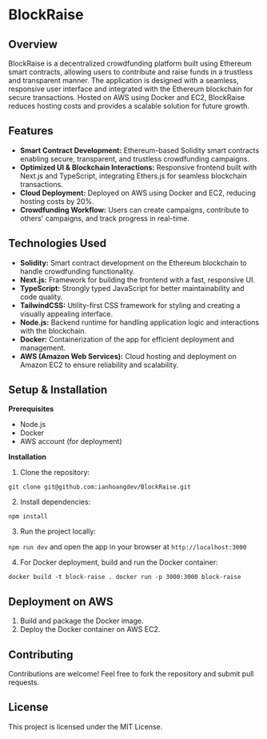 # BlockRaise

## Overview

BlockRaise is a decentralized crowdfunding platform built using Ethereum smart contracts, allowing users to contribute and raise funds in a trustless and transparent manner. The application is designed with a seamless, responsive user interface and integrated with the Ethereum blockchain for secure transactions. Hosted on AWS using Docker and EC2, BlockRaise reduces hosting costs and provides a scalable solution for future growth.

## Features

- **Smart Contract Development:** Ethereum-based Solidity smart contracts enabling secure, transparent, and trustless crowdfunding campaigns.
- **Optimized UI & Blockchain Interactions:** Responsive frontend built with Next.js and TypeScript, integrating Ethers.js for seamless blockchain transactions.
- **Cloud Deployment:** Deployed on AWS using Docker and EC2, reducing hosting costs by 20%.
- **Crowdfunding Workflow:** Users can create campaigns, contribute to others' campaigns, and track progress in real-time.

## Technologies Used
- **Solidity:** Smart contract development on the Ethereum blockchain to handle crowdfunding functionality.
- **Next.js:** Framework for building the frontend with a fast, responsive UI.
- **TypeScript:** Strongly typed JavaScript for better maintainability and code quality.
- **TailwindCSS:** Utility-first CSS framework for styling and creating a visually appealing interface.
- **Node.js:** Backend runtime for handling application logic and interactions with the blockchain.
- **Docker:** Containerization of the app for efficient deployment and management.
- **AWS (Amazon Web Services):** Cloud hosting and deployment on Amazon EC2 to ensure reliability and scalability.

## Setup & Installation

**Prerequisites**
- Node.js
- Docker
- AWS account (for deployment)


**Installation**

1. Clone the repository:

`git clone git@github.com:ianhoangdev/BlockRaise.git`

2. Install dependencies:

`npm install`

3. Run the project locally:

`npm run dev` and open the app in your browser at `http://localhost:3000`

4. For Docker deployment, build and run the Docker container:

`docker build -t block-raise .
docker run -p 3000:3000 block-raise`

## Deployment on AWS
1. Build and package the Docker image.
2. Deploy the Docker container on AWS EC2.

## Contributing

Contributions are welcome! Feel free to fork the repository and submit pull requests.

## License

This project is licensed under the MIT License.

